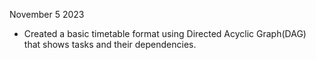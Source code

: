 November 5 2023 
- Created a basic timetable format using Directed Acyclic Graph(DAG) that shows tasks and their dependencies.

